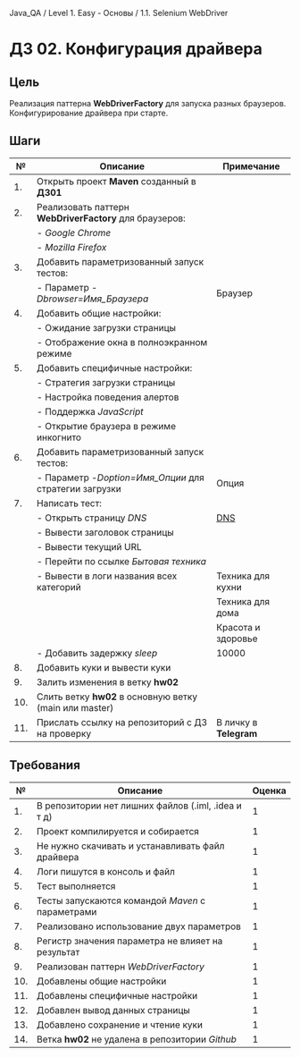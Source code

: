 Java_QA / Level 1. Easy - Основы / 1.1. Selenium WebDriver

# ДЗ 02. Конфигурация драйвера

## Цель

Реализация паттерна **WebDriverFactory** для запуска разных браузеров.
Конфигурирование драйвера при старте.


## Шаги

| №   | Описание                                                | Примечание                             |
|-----|---------------------------------------------------------|----------------------------------------|
|  1. | Открыть проект **Maven** созданный в **ДЗ01**           |                                        |                                         
|  2. | Реализовать паттерн **WebDriverFactory** для браузеров: |                                        |
|     | - *Google Chrome*                                       |                                        |
|     | - *Mozilla Firefox*                                     |                                        |
|  3. | Добавить параметризованный запуск тестов:               |                                        |
|     | - Параметр *-Dbrowser=Имя_Браузера*                     | Браузер                                |
|  4. | Добавить общие настройки:                               |                                        |
|     | - Ожидание загрузки страницы                            |                                        |
|     | - Отображение окна в полноэкранном режиме               |                                        |
|  5. | Добавить специфичные настройки:                         |                                        |
|     | - Стратегия загрузки страницы                           |                                        |
|     | - Настройка поведения алертов                           |                                        |
|     | - Поддержка *JavaScript*                                |                                        |
|     | - Открытие браузера в режиме инкогнито                  |                                        |
|  6. | Добавить параметризованный запуск тестов:               |                                        |
|     | - Параметр *-Doption=Имя_Опции* для стратегии загрузки  | Опция                                  |
|  7. | Написать тест:                                          |                                        |
|     | - Открыть страницу *DNS*                                | [DNS](https://www.dns-shop.ru/)        |
|     | - Вывести заголовок страницы                            |                                        |
|     | - Вывести текущий URL                                   |                                        |
|     | - Перейти по ссылке *Бытовая техника*                   |                                        |
|     | - Вывести в логи названия всех категорий                | Техника для кухни                      |
|     |                                                         | Техника для дома                       |
|     |                                                         | Красота и здоровье                     |
|     | - Добавить задержку *sleep*                             | 10000                                  |
|  8. | Добавить куки и вывести куки                            |                                        |
|  9. | Залить изменения в ветку **hw02**                       |                                        |
| 10. | Слить ветку **hw02** в основную ветку (main или master) |                                        |
| 11. | Прислать ссылку на репозиторий с ДЗ на проверку         | В личку в **Telegram**                 |

## Требования

| №   | Описание                                                          | Оценка  |
|-----|-------------------------------------------------------------------|---------|
|  1. | В репозитории нет лишних файлов (.iml, .idea и т д)               | 1       |
|  2. | Проект компилируется и собирается                                 | 1       |
|  3. | Не нужно скачивать и устанавливать файл драйвера                  | 1       |
|  4. | Логи пишутся в консоль и файл                                     | 1       |
|  5. | Тест выполняется                                                  | 1       |
|  6. | Тесты запускаются командой *Maven* с параметрами                  | 1       |
|  7. | Реализовано использование двух параметров                         | 1       |
|  8. | Регистр значения параметра не влияет на результат                 | 1       |
|  9. | Реализован паттерн *WebDriverFactory*                             | 1       |
| 10. | Добавлены общие настройки                                         | 1       |
| 11. | Добавлены специфичные настройки                                   | 1       |
| 12. | Добавлен вывод данных страницы                                    | 1       |
| 13. | Добавлено сохранение и чтение куки                                | 1       |
| 14. | Ветка **hw02** не удалена в репозитории *Github*                  | 1       |